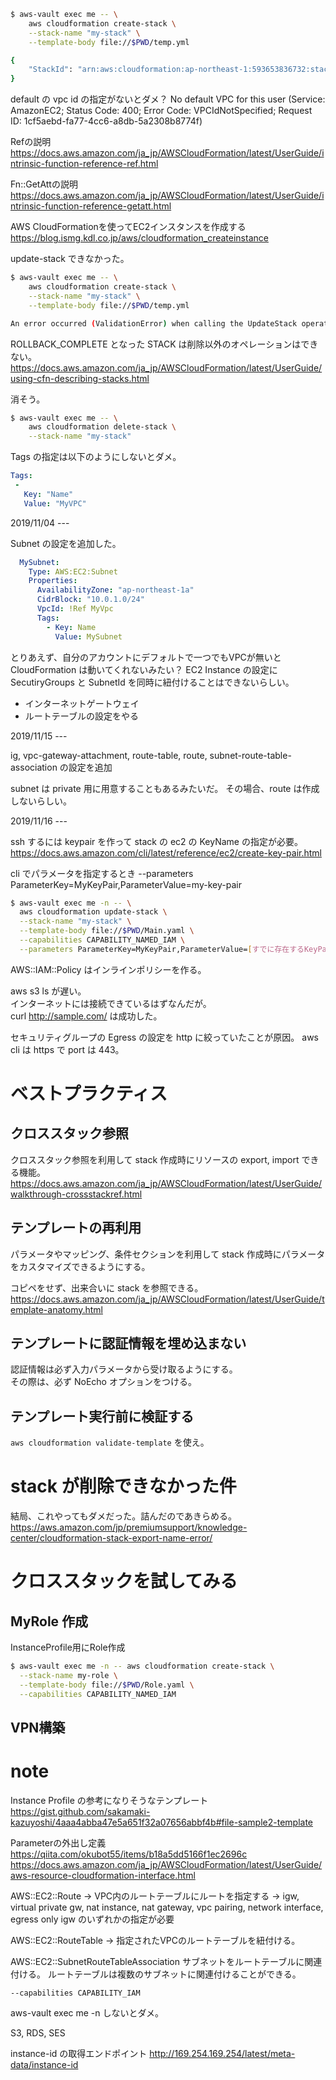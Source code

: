 ```sh
$ aws-vault exec me -- \
	aws cloudformation create-stack \
	--stack-name "my-stack" \
	--template-body file://$PWD/temp.yml

{
    "StackId": "arn:aws:cloudformation:ap-northeast-1:593653836732:stack/my-stack/89b14450-02ba-11ea-899b-06fcc76a2472"
}
```

default の vpc id の指定がないとダメ？
No default VPC for this user (Service: AmazonEC2; Status Code: 400; Error Code: VPCIdNotSpecified; Request ID: 1cf5aebd-fa77-4cc6-a8db-5a2308b8774f)

Refの説明
https://docs.aws.amazon.com/ja_jp/AWSCloudFormation/latest/UserGuide/intrinsic-function-reference-ref.html

Fn::GetAttの説明
https://docs.aws.amazon.com/ja_jp/AWSCloudFormation/latest/UserGuide/intrinsic-function-reference-getatt.html

AWS CloudFormationを使ってEC2インスタンスを作成する
https://blog.ismg.kdl.co.jp/aws/cloudformation_createinstance

update-stack できなかった。

```sh
$ aws-vault exec me -- \
	aws cloudformation create-stack \
	--stack-name "my-stack" \
	--template-body file://$PWD/temp.yml

An error occurred (ValidationError) when calling the UpdateStack operation: Stack:arn:aws:cloudformation:ap-northeast-1:593653836732:stack/my-stack/89b14450-02ba-11ea-899b-06fcc76a2472 is in ROLLBACK_COMPLETE state and can not be updated.
```

ROLLBACK_COMPLETE となった STACK は削除以外のオペレーションはできない。
https://docs.aws.amazon.com/ja_jp/AWSCloudFormation/latest/UserGuide/using-cfn-describing-stacks.html

消そう。

```sh
$ aws-vault exec me -- \
	aws cloudformation delete-stack \
	--stack-name "my-stack"
```

Tags の指定は以下のようにしないとダメ。

```yml
Tags: 
 - 
   Key: "Name"
   Value: "MyVPC"
```

2019/11/04 ---

Subnet の設定を追加した。

```yml
  MySubnet:
    Type: AWS:EC2:Subnet
    Properties:
      AvailabilityZone: "ap-northeast-1a"
      CidrBlock: "10.0.1.0/24" 
      VpcId: !Ref MyVpc
      Tags: 
        - Key: Name
          Value: MySubnet
```
	
とりあえず、自分のアカウントにデフォルトで一つでもVPCが無いと CloudFormation は動いてくれないみたい？
EC2 Instance の設定に SecutiryGroups と SubnetId を同時に紐付けることはできないらしい。

- インターネットゲートウェイ
- ルートテーブルの設定をやる

2019/11/15 ---

ig, vpc-gateway-attachment, route-table, route, subnet-route-table-association の設定を追加

subnet は private 用に用意することもあるみたいだ。
その場合、route は作成しないらしい。

2019/11/16 ---

ssh するには keypair を作って stack の ec2 の KeyName の指定が必要。
https://docs.aws.amazon.com/cli/latest/reference/ec2/create-key-pair.html

cli でパラメータを指定するとき
--parameters ParameterKey=MyKeyPair,ParameterValue=my-key-pair

```bash
$ aws-vault exec me -n -- \ 
  aws cloudformation update-stack \
  --stack-name "my-stack" \
  --template-body file://$PWD/Main.yaml \
  --capabilities CAPABILITY_NAMED_IAM \
  --parameters ParameterKey=MyKeyPair,ParameterValue=[すでに存在するKeyPair]
```

AWS::IAM::Policy はインラインポリシーを作る。

aws s3 ls が遅い。  
インターネットには接続できているはずなんだが。  
curl http://sample.com/ は成功した。

セキュリティグループの Egress の設定を http に絞っていたことが原因。
aws cli は https で port は 443。

# ベストプラクティス

## クロススタック参照

クロススタック参照を利用して stack 作成時にリソースの export, import できる機能。
https://docs.aws.amazon.com/ja_jp/AWSCloudFormation/latest/UserGuide/walkthrough-crossstackref.html

## テンプレートの再利用

パラメータやマッピング、条件セクションを利用して stack 作成時にパラメータをカスタマイズできるようにする。

コピペをせず、出来合いに stack を参照できる。
https://docs.aws.amazon.com/ja_jp/AWSCloudFormation/latest/UserGuide/template-anatomy.html

## テンプレートに認証情報を埋め込まない

認証情報は必ず入力パラメータから受け取るようにする。  
その際は、必ず NoEcho オプションをつける。

## テンプレート実行前に検証する

`aws cloudformation validate-template` を使え。

# stack が削除できなかった件

結局、これやってもダメだった。詰んだのであきらめる。
https://aws.amazon.com/jp/premiumsupport/knowledge-center/cloudformation-stack-export-name-error/

# クロススタックを試してみる

## MyRole 作成

InstanceProfile用にRole作成

```bash
$ aws-vault exec me -n -- aws cloudformation create-stack \
  --stack-name my-role \
  --template-body file://$PWD/Role.yaml \
  --capabilities CAPABILITY_NAMED_IAM
```

## VPN構築

# note

Instance Profile の参考になりそうなテンプレート
https://gist.github.com/sakamaki-kazuyoshi/4aaa4abba47e5a651f32a07656abbf4b#file-sample2-template

Parameterの外出し定義
https://qiita.com/okubot55/items/b18a5dd5166f1ec2696c
https://docs.aws.amazon.com/ja_jp/AWSCloudFormation/latest/UserGuide/aws-resource-cloudformation-interface.html

AWS::EC2::Route
-> VPC内のルートテーブルにルートを指定する
-> igw, virtual private gw, nat instance, nat gateway, vpc pairing, network interface, egress only igw のいずれかの指定が必要

AWS::EC2::RouteTable
-> 指定されたVPCのルートテーブルを紐付ける。

AWS::EC2::SubnetRouteTableAssociation
サブネットをルートテーブルに関連付ける。
ルートテーブルは複数のサブネットに関連付けることができる。

`--capabilities CAPABILITY_IAM`

aws-vault exec me -n しないとダメ。

S3, RDS, SES

instance-id の取得エンドポイント
http://169.254.169.254/latest/meta-data/instance-id
